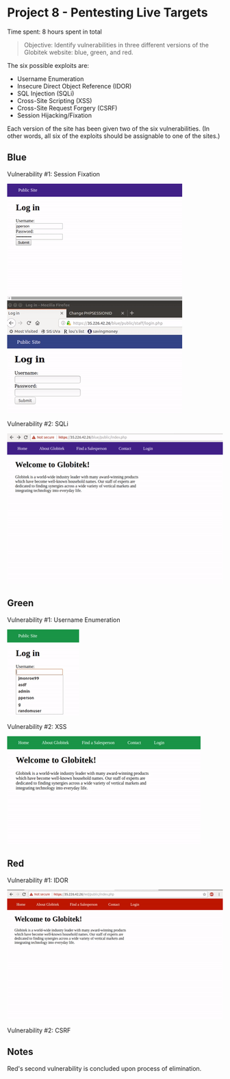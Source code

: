 # Project 8 - Pentesting Live Targets

Time spent: 8 hours spent in total

> Objective: Identify vulnerabilities in three different versions of the Globitek website: blue, green, and red.

The six possible exploits are:
* Username Enumeration
* Insecure Direct Object Reference (IDOR)
* SQL Injection (SQLi)
* Cross-Site Scripting (XSS)
* Cross-Site Request Forgery (CSRF)
* Session Hijacking/Fixation

Each version of the site has been given two of the six vulnerabilities. (In other words, all six of the exploits should be assignable to one of the sites.)

## Blue

Vulnerability #1: Session Fixation

![Alt Text](https://github.com/graceyehyunkim/CodePathWk8/blob/master/hijacking_b.gif)

Vulnerability #2: SQLi

![Alt Text](https://github.com/graceyehyunkim/CodePathWk8/blob/master/sqli_b.gif)

## Green

Vulnerability #1: Username Enumeration

![Alt Text](https://github.com/graceyehyunkim/CodePathWk8/blob/master/enumeration_g.gif)

Vulnerability #2: XSS

![Alt Text](https://github.com/graceyehyunkim/CodePathWk8/blob/master/xss_g.gif)

## Red

Vulnerability #1: IDOR

![Alt Text](https://github.com/graceyehyunkim/CodePathWk8/blob/master/idor_r.gif)

Vulnerability #2: CSRF


## Notes

Red's second vulnerability is concluded upon process of elimination.
